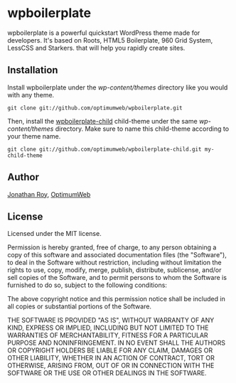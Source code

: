 wpboilerplate
=============

wpboilerplate is a powerful quickstart WordPress theme made for developers. It's based on Roots, HTML5 Boilerplate, 960 Grid System, LessCSS and Starkers. that will help you rapidly create sites.

## Installation

Install wpboilerplate under the *wp-content/themes* directory like you would with any theme.

    git clone git://github.com/optimumweb/wpboilerplate.git

Then, install the [wpboilerplate-child](https://github.com/optimumweb/wpboilerplate-child) child-theme under the same *wp-content/themes* directory. Make sure to name this child-theme according to your theme name.

    git clone git://github.com/optimumweb/wpboilerplate-child.git my-child-theme

## Author

[Jonathan Roy](https://twitter.com/jonathanroy), [OptimumWeb](http://optimumweb.ca)

## License

Licensed under the MIT license.

Permission is hereby granted, free of charge, to any person obtaining a copy of this software and associated documentation files (the "Software"), to deal in the Software without restriction, including without limitation the rights to use, copy, modify, merge, publish, distribute, sublicense, and/or sell copies of the Software, and to permit persons to whom the Software is furnished to do so, subject to the following conditions:

The above copyright notice and this permission notice shall be included in all copies or substantial portions of the Software.

THE SOFTWARE IS PROVIDED "AS IS", WITHOUT WARRANTY OF ANY KIND, EXPRESS OR IMPLIED, INCLUDING BUT NOT LIMITED TO THE WARRANTIES OF MERCHANTABILITY, FITNESS FOR A PARTICULAR PURPOSE AND NONINFRINGEMENT. IN NO EVENT SHALL THE AUTHORS OR COPYRIGHT HOLDERS BE LIABLE FOR ANY CLAIM, DAMAGES OR OTHER LIABILITY, WHETHER IN AN ACTION OF CONTRACT, TORT OR OTHERWISE, ARISING FROM, OUT OF OR IN CONNECTION WITH THE SOFTWARE OR THE USE OR OTHER DEALINGS IN THE SOFTWARE.